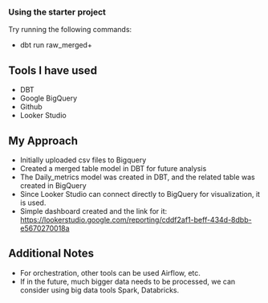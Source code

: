 
### Using the starter project

Try running the following commands:
- dbt run raw_merged+





## Tools I have used
- DBT
- Google BigQuery
- Github
- Looker Studio


## My Approach
- Initially uploaded csv files to Bigquery
- Created a merged table model in DBT for future analysis 
- The Daily_metrics model was created in DBT, and the related table was created in BigQuery
- Since Looker Studio can connect directly to BigQuery for visualization, it is used.
- Simple dashboard created and the link for it: https://lookerstudio.google.com/reporting/cddf2af1-beff-434d-8dbb-e5670270018a


## Additional Notes

- For orchestration, other tools can be used Airflow, etc.
- If in the future, much bigger data needs to be processed, we can consider using big data tools Spark, Databricks.
